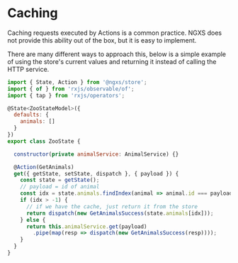 # Caching
Caching requests executed by Actions is a common practice. NGXS does not
provide this ability out of the box, but it is easy to implement. 

There are many different ways to approach this, below is a simple example of
using the store's current values and returning it instead of calling the HTTP
service.

```javascript
import { State, Action } from '@ngxs/store';
import { of } from 'rxjs/observable/of';
import { tap } from 'rxjs/operators';

@State<ZooStateModel>({
  defaults: {
    animals: []
  }
})
export class ZooState {

  constructor(private animalService: AnimalService) {}

  @Action(GetAnimals)
  get({ getState, setState, dispatch }, { payload }) {
    const state = getState();
    // payload = id of animal
    const idx = state.animals.findIndex(animal => animal.id === payload);
    if (idx > -1) {
      // if we have the cache, just return it from the store
      return dispatch(new GetAnimalsSuccess(state.animals[idx]));
    } else {
      return this.animalService.get(payload)
        .pipe(map(resp => dispatch(new GetAnimalsSuccess(resp))));
    }
  }
}
```
